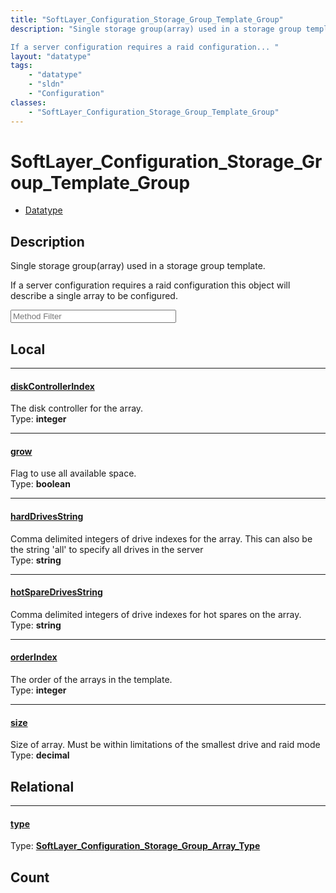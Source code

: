 ```yaml
---
title: "SoftLayer_Configuration_Storage_Group_Template_Group"
description: "Single storage group(array) used in a storage group template. 

If a server configuration requires a raid configuration... "
layout: "datatype"
tags:
    - "datatype"
    - "sldn"
    - "Configuration"
classes:
    - "SoftLayer_Configuration_Storage_Group_Template_Group"
---
```


# SoftLayer_Configuration_Storage_Group_Template_Group
<div id='service-datatype'>
    <ul id='sldn-reference-tabs'>
        <li id='datatype'> <a href='/reference/datatypes/SoftLayer_Configuration_Storage_Group_Template_Group' >Datatype</a></li>
    </ul>
</div>

## Description 
Single storage group(array) used in a storage group template. 

If a server configuration requires a raid configuration this object will describe a single array to be configured. 





<!-- Service Filer BEGIN -->
<div class="view-filters">
        <div class="clearfix">
            <div class="search-input-box">
                <input placeholder="Method Filter" onkeyup="titleSearch(inputId='prop-input', divId='properties', elementClass='prop-row')" 
                    type="text" id="prop-input" value="" size="30" maxlength="128" class="form-text">
            </div>
        </div>
</div>
<!-- Service Filer END -->

<div id="properties" class="content">
<div id="localProperties" class="prop-content" >

## Local
-----
[diskControllerIndex]: #diskcontrollerindex
#### [diskControllerIndex]
The disk controller for the array.  
<span class="type-label">Type: </span>**integer**

-----
[grow]: #grow
#### [grow]
Flag to use all available space.  
<span class="type-label">Type: </span>**boolean**

-----
[hardDrivesString]: #harddrivesstring
#### [hardDrivesString]
Comma delimited integers of drive indexes for the array. This can also be the string 'all' to specify all drives in the server   
<span class="type-label">Type: </span>**string**

-----
[hotSpareDrivesString]: #hotsparedrivesstring
#### [hotSpareDrivesString]
Comma delimited integers of drive indexes for hot spares on the array.   
<span class="type-label">Type: </span>**string**

-----
[orderIndex]: #orderindex
#### [orderIndex]
The order of the arrays in the template.  
<span class="type-label">Type: </span>**integer**

-----
[size]: #size
#### [size]
Size of array. Must be within limitations of the smallest drive and raid mode  
<span class="type-label">Type: </span>**decimal**

</div>
<!-- LOCAL PROPERTY END -->

<div id="relationalProperties"  class="prop-content" >

## Relational
-----
[type]: #type
#### [type]
  
<span class="type-label">Type: </span>**<a href='/reference/datatypes/SoftLayer_Configuration_Storage_Group_Array_Type'>SoftLayer_Configuration_Storage_Group_Array_Type </a>**


## Count
</div>


